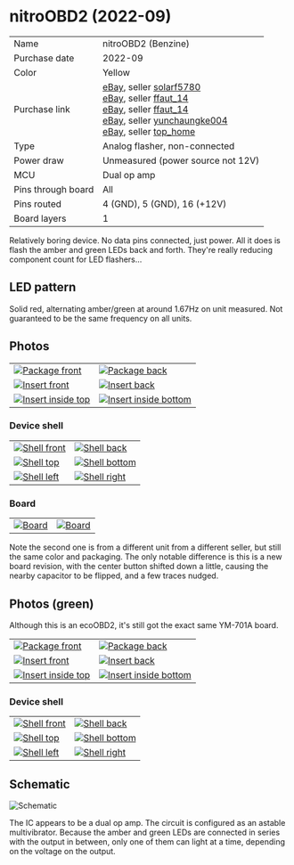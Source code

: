 nitroOBD2 (2022-09)
===================

|                    |                                                                                                                                                                                                                                                                                                                     |
|--------------------|---------------------------------------------------------------------------------------------------------------------------------------------------------------------------------------------------------------------------------------------------------------------------------------------------------------------|
| Name               | nitroOBD2 (Benzine)                                                                                                                                                                                                                                                                                                 |
| Purchase date      | 2022-09                                                                                                                                                                                                                                                                                                             |
| Color              | Yellow                                                                                                                                                                                                                                                                                                              |
| Purchase link      | [eBay](https://www.ebay.com/itm/363856147846), seller [solarf5780](https://www.ebay.com/str/solarf5780)<br>[eBay](https://www.ebay.com/itm/313561026568), seller [ffaut_14](https://www.ebay.com/str/ffaut14)<br>[eBay](https://www.ebay.com/itm/313901552520), seller [ffaut_14](https://www.ebay.com/str/ffaut14)<br>[eBay](https://www.ebay.com/itm/363957795168?var=633222296884), seller [yunchaungke004](https://www.ebay.com/str/yunchaungke004)<br>[eBay](https://www.ebay.ca/itm/274918490194), seller [top_home](https://www.ebay.ca/str/tophome1990) |
| Type               | Analog flasher, non-connected                                                                                                                                                                                                                                                                                        |
| Power draw         | Unmeasured (power source not 12V)                                                                                                                                                                                                                                                                                                                 |
| MCU                | Dual op amp                                                                                                                                                                                                                                                                                  |
| Pins through board | All                                                                                                                                                                                                                                                                                                                 |
| Pins routed        | 4 (GND), 5 (GND), 16 (+12V)                                                                                                                                                                                                                                                                                         |
| Board layers       | 1                                                                                                                                                                                                                                                                                                                   |

Relatively boring device. No data pins connected, just power. All it does is
flash the amber and green LEDs back and forth. They're really reducing
component count for LED flashers...

LED pattern
-----------

Solid red, alternating amber/green at around 1.67Hz on unit measured. Not
guaranteed to be the same frequency on all units.

Photos
------

<table>
<tbody>
<tr>
<td><a href="packaging/package_front.jpg"><img src="thumbs/package_front_t.jpg" alt="Package front"></a></td>
<td><a href="packaging/package_back.jpg"><img src="thumbs/package_back_t.jpg" alt="Package back"></a></td>
</tr>
<tr>
<td><a href="packaging/insert_front.jpg"><img src="thumbs/insert_front_t.jpg" alt="Insert front"></a></td>
<td><a href="packaging/insert_back.jpg"><img src="thumbs/insert_back_t.jpg" alt="Insert back"></a></td>
</tr>
<tr>
<td><a href="packaging/insert_inside_top.jpg"><img src="thumbs/insert_inside_top_t.jpg" alt="Insert inside top"></a></td>
<td><a href="packaging/insert_inside_bottom.jpg"><img src="thumbs/insert_inside_bottom_t.jpg" alt="Insert inside bottom"></a></td>
</tr>
</tbody>
</table>

### Device shell

<table>
<tbody>
<tr>
<td><a href="shell/front.jpg"><img src="thumbs/front_t.jpg" alt="Shell front"></a></td>
<td><a href="shell/back.jpg"><img src="thumbs/back_t.jpg" alt="Shell back"></a></td>
</tr>
<tr>
<td><a href="shell/top.jpg"><img src="thumbs/top_t.jpg" alt="Shell top"></a></td>
<td><a href="shell/bottom.jpg"><img src="thumbs/bottom_t.jpg" alt="Shell bottom"></a></td>
</tr>
<tr>
<td><a href="shell/left.jpg"><img src="thumbs/left_t.jpg" alt="Shell left"></a></td>
<td><a href="shell/right.jpg"><img src="thumbs/right_t.jpg" alt="Shell right"></a></td>
</tr>
</tbody>
</table>

### Board

<table>
<tbody>
<tr>
<td><a href="board/board.jpg"><img src="thumbs/board_t.jpg" alt="Board"></a></td>
<td><a href="board/board2.jpg"><img src="thumbs/board2_t.jpg" alt="Board"></a></td>
</tr>
</tbody>
</table>

Note the second one is from a different unit from a different seller, but still
the same color and packaging. The only notable difference is this is a new
board revision, with the center button shifted down a little, causing the
nearby capacitor to be flipped, and a few traces nudged.

Photos (green)
--------------

Although this is an ecoOBD2, it's still got the exact same YM-701A board.

<table>
<tbody>
<tr>
<td><a href="green/packaging/package_front.jpg"><img src="green/thumbs/package_front_t.jpg" alt="Package front"></a></td>
<td><a href="green/packaging/package_back.jpg"><img src="green/thumbs/package_back_t.jpg" alt="Package back"></a></td>
</tr>
<tr>
<td><a href="green/packaging/insert_front.jpg"><img src="green/thumbs/insert_front_t.jpg" alt="Insert front"></a></td>
<td><a href="green/packaging/insert_back.jpg"><img src="green/thumbs/insert_back_t.jpg" alt="Insert back"></a></td>
</tr>
<tr>
<td><a href="green/packaging/insert_inside_top.jpg"><img src="green/thumbs/insert_inside_top_t.jpg" alt="Insert inside top"></a></td>
<td><a href="green/packaging/insert_inside_bottom.jpg"><img src="green/thumbs/insert_inside_bottom_t.jpg" alt="Insert inside bottom"></a></td>
</tr>
</tbody>
</table>

### Device shell

<table>
<tbody>
<tr>
<td><a href="green/shell/front.jpg"><img src="green/thumbs/front_t.jpg" alt="Shell front"></a></td>
<td><a href="green/shell/back.jpg"><img src="green/thumbs/back_t.jpg" alt="Shell back"></a></td>
</tr>
<tr>
<td><a href="green/shell/top.jpg"><img src="green/thumbs/top_t.jpg" alt="Shell top"></a></td>
<td><a href="green/shell/bottom.jpg"><img src="green/thumbs/bottom_t.jpg" alt="Shell bottom"></a></td>
</tr>
<tr>
<td><a href="green/shell/left.jpg"><img src="green/thumbs/left_t.jpg" alt="Shell left"></a></td>
<td><a href="green/shell/right.jpg"><img src="green/thumbs/right_t.jpg" alt="Shell right"></a></td>
</tr>
</tbody>
</table>

Schematic
---------

![Schematic](board/schematic.png)

The IC appears to be a dual op amp. The circuit is configured as an astable
multivibrator. Because the amber and green LEDs are connected in series with
the output in between, only one of them can light at a time, depending on the
voltage on the output.
